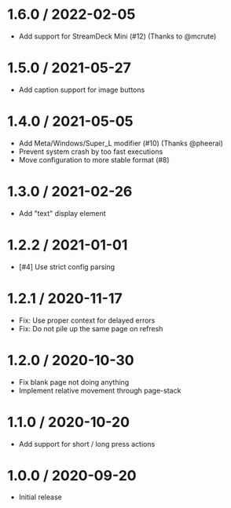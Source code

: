 # 1.6.0 / 2022-02-05

  * Add support for StreamDeck Mini (#12) (Thanks to @mcrute)

# 1.5.0 / 2021-05-27

  * Add caption support for image buttons

# 1.4.0 / 2021-05-05

  * Add Meta/Windows/Super\_L modifier (#10) (Thanks @pheerai)
  * Prevent system crash by too fast executions
  * Move configuration to more stable format (#8)

# 1.3.0 / 2021-02-26

  * Add "text" display element

# 1.2.2 / 2021-01-01

  * [#4] Use strict config parsing

# 1.2.1 / 2020-11-17

  * Fix: Use proper context for delayed errors
  * Fix: Do not pile up the same page on refresh

# 1.2.0 / 2020-10-30

  * Fix blank page not doing anything
  * Implement relative movement through page-stack

# 1.1.0 / 2020-10-20

  * Add support for short / long press actions

# 1.0.0 / 2020-09-20

  * Initial release
